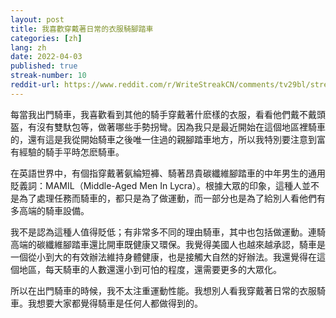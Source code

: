 ```yaml
---
layout: post
title: 我喜歡穿戴著日常的衣服騎腳踏車 
categories: [zh]
lang: zh
date: 2022-04-03
published: true
streak-number: 10
reddit-url: https://www.reddit.com/r/WriteStreakCN/comments/tv29bl/streak_10_我喜歡穿戴著日常的衣服騎腳踏車/
---
```

每當我出門騎車，我喜歡看到其他的騎手穿戴著什麽樣的衣服，看看他們戴不戴頭盔，有沒有雙馱包等，做著哪些手勢拐彎。因為我只是最近開始在這個地區裡騎車的，還有這是我從開始騎車之後唯一住過的親腳踏車地方，所以我特別要注意到富有經驗的騎手平時怎麽騎車。

在英語世界中，有個指穿戴著氨綸短褲、騎著昂貴碳纖維腳踏車的中年男生的通用貶義詞：MAMIL（Middle-Aged Men In Lycra）。根據大眾的印象，這種人並不是為了處理任務而騎車的，都只是為了做運動，而一部分也是為了給別人看他們有多高端的騎車設備。

我不是認為這種人值得貶低；有非常多不同的理由騎車，其中也包括做運動。連騎高端的碳纖維腳踏車還比開車既健康又環保。我覺得美國人也越來越承認，騎車是一個從小到大的有效辦法維持身體健康，也是接觸大自然的好辦法。我還覺得在這個地區，每天騎車的人數還還小到可怕的程度，還需要更多的大眾化。

所以在出門騎車的時候，我不太注重運動性能。我想別人看我穿戴著日常的衣服騎車。我想要大家都覺得騎車是任何人都做得到的。
